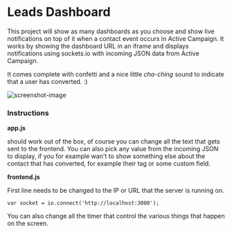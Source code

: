 # Leads Dashboard
This project will show as many dashboards as you choose and show live notifications on top of it when a contact event occurs in Active Campaign. It works by showing the dashboard URL in an iframe and displays notifications using sockets.io with incoming JSON data from Active Campaign.

It comes complete with confetti and a nice little *cha-ching* sound to indicate that a user has converted. :)

![screenshot-image](https://i.imgur.com/NkuWOMv.jpg)


### Instructions

**app.js**

should work out of the box, of course you can change all the text that gets sent to the frontend. You can also pick any value from the incoming JSON to display, if you for example wan't to show something else about the contact that has converted, for example their tag or some custom field.

**frontend.js**

First line needs to be changed to the IP or URL that the server is running on.

```var socket = io.connect('http://localhost:3000');```

You can also change all the timer that control the various things that happen on the screen.
